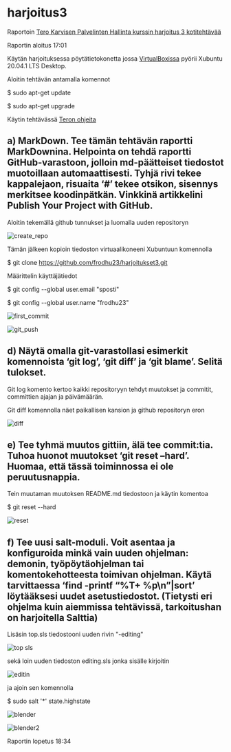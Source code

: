 # harjoitus3
Raportoin [Tero Karvisen Palvelinten Hallinta kurssin harjoitus 3 kotitehtävää](http://terokarvinen.com/2020/configuration-management-systems-palvelinten-hallinta-ict4tn022-autumn-2020/) 

Raportin aloitus 17:01

Käytän harjoituksessa pöytätietokonetta jossa [VirtualBoxissa](https://www.virtualbox.org/) pyörii Xubuntu 20.04.1 LTS Desktop.


Aloitin tehtävän antamalla komennot

$ sudo apt-get update

$ sudo apt-get upgrade

Käytin tehtävässä [Teron ohjeita](http://terokarvinen.com/2016/publish-your-project-with-github/index.html)

## a) MarkDown. Tee tämän tehtävän raportti MarkDownina. Helpointa on tehdä raportti GitHub-varastoon, jolloin md-päätteiset tiedostot muotoillaan automaattisesti. Tyhjä rivi tekee kappalejaon, risuaita ‘#’ tekee otsikon, sisennys merkitsee koodinpätkän. Vinkkinä artikkelini Publish Your Project with GitHub.

Aloitin tekemällä github tunnukset ja luomalla uuden repositoryn

![create_repo](https://user-images.githubusercontent.com/74610221/99412087-04f60100-28fd-11eb-80f0-3148ce6c4143.PNG)

Tämän jälkeen kopioin tiedoston virtuaalikoneeni Xubuntuun komennolla

$ git clone https://github.com/frodhu23/harjoitukset3.git


Määrittelin käyttäjätiedot

$ git config --global user.email "sposti"

$ git config --global user.name "frodhu23"


![first_commit](https://user-images.githubusercontent.com/74610221/99412698-b1d07e00-28fd-11eb-8873-1bb447649fb4.PNG)

![git_push](https://user-images.githubusercontent.com/74610221/99412782-c6147b00-28fd-11eb-92d1-dc356df0b0e3.PNG)

## d) Näytä omalla git-varastollasi esimerkit komennoista ‘git log’, ‘git diff’ ja ‘git blame’. Selitä tulokset.

Git log komento kertoo kaikki repositoryyn tehdyt muutokset ja commitit, committien ajajan ja päivämäärän.

Git diff komennolla näet paikallisen kansion ja github repositoryn eron 

![diff](https://user-images.githubusercontent.com/74610221/99414816-dcbbd180-28ff-11eb-9594-6172bab1d3ae.PNG)


## e) Tee tyhmä muutos gittiin, älä tee commit:tia. Tuhoa huonot muutokset ‘git reset –hard’. Huomaa, että tässä toiminnossa ei ole peruutusnappia.

Tein muutaman muutoksen README.md tiedostoon ja käytin komentoa

  $ git reset --hard

![reset](https://user-images.githubusercontent.com/74610221/99415463-7c795f80-2900-11eb-99e7-6097f3a408ab.PNG)


## f) Tee uusi salt-moduli. Voit asentaa ja konfiguroida minkä vain uuden ohjelman: demonin, työpöytäohjelman tai komentokehotteesta toimivan ohjelman. Käytä tarvittaessa ‘find -printf “%T+ %p\n”|sort’ löytääksesi uudet asetustiedostot. (Tietysti eri ohjelma kuin aiemmissa tehtävissä, tarkoitushan on harjoitella Salttia)

Lisäsin top.sls tiedostooni uuden rivin "-editing"

![top sls](https://user-images.githubusercontent.com/74610221/99416620-b5660400-2901-11eb-8472-9cf5ab59af38.PNG)

sekä loin uuden tiedoston editing.sls jonka sisälle kirjoitin


![editin](https://user-images.githubusercontent.com/74610221/99417557-ba778300-2902-11eb-83cd-1505ed340109.PNG)
      
ja ajoin sen komennolla

$ sudo salt '*' state.highstate

![blender](https://user-images.githubusercontent.com/74610221/99417231-5d7bcd00-2902-11eb-955b-56e63c3aee96.PNG)


![blender2](https://user-images.githubusercontent.com/74610221/99417309-73898d80-2902-11eb-91b1-0bb99d17beac.PNG)

Raportin lopetus 18:34
